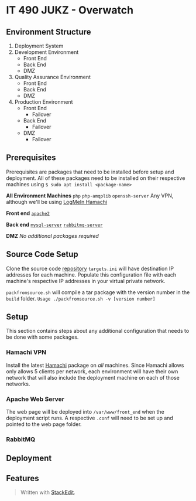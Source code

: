 
# IT 490 JUKZ - Overwatch 
## Environment Structure
1. Deployment System 
2. Development Environment
	* Front End
	* Back End
	* DMZ 
3. Quality Assurance Environment
	* Front End
	* Back End
	* DMZ 
5. Production Environment
	* Front End
		* Failover
	* Back End
		* Failover
	* DMZ 
		* Failover

## Prerequisites
Prerequisites are packages that need to be installed before setup and deployment. All of these packages need to be installed on their respective machines using ``$ sudo apt install <package-name>``

**All Environment Machines**
``php``
``php-amqplib``
``openssh-server``
Any VPN, although we'll be using [LogMeIn Hamachi](#hamachi-vpn) 

**Front end**
[``apache2``](#apache-web-server)

**Back end**
[``mysql-server``](#mysql-server)
[``rabbitmq-server``](#rabbitmq)

**DMZ**
_No additional packages required_
## Source Code Setup
Clone the source code [repository](https://github.com/urasurasuras/it490)
``targets.ini`` will have destination IP addresses for each machine.
Populate this configuration file with each machine's respective IP addresses in your virtual private network.

``packfromsource.sh`` will compile a tar package with the version number in the ``build`` folder.
``Usage ./packfromsource.sh -v [version number]``
## Setup
This section contains steps about any additional configuration that needs to be done with some packages.
### Hamachi VPN
Install the latest [Hamachi](https://www.vpn.net/linux) package on *all* machines. Since Hamachi allows only allows 5 clients per network, each environment will have their own network that will also include the deployment machine on each of those networks. 
### Apache Web Server
The web page will be deployed into ``/var/www/front_end`` when the deployment script runs. A respective ``.conf`` will need to be set up and pointed to the web page folder.
### RabbitMQ
### 
## Deployment
## Features


> Written with [StackEdit](https://stackedit.io/).
<!--stackedit_data:
eyJoaXN0b3J5IjpbMzk3NTExNTI1LDE4OTM0NTIyMDQsMTIwNz
I1MDA1MCwtMzk4MTE5ODM3LC03MzEwMDE1MzIsMzM4NzYzNzY0
LDE2OTE0MjYxNzMsLTE3MzgwMDcxNzEsLTMyNjkyMzk5MywxMz
c1NDgxMDgzLDM1MzkwODM4NSwtODA4MjY2NjI4LC0yMDA4NTAw
NTMwLDE1MjM0ODM4MywyMDEyOTYyNzc0LDEzMDAyNjE3NzAsNj
IyNTIwNjYwLDE4NDU4OTE4OTIsNDMxODk5MjAsODU1OTYwMTVd
fQ==
-->